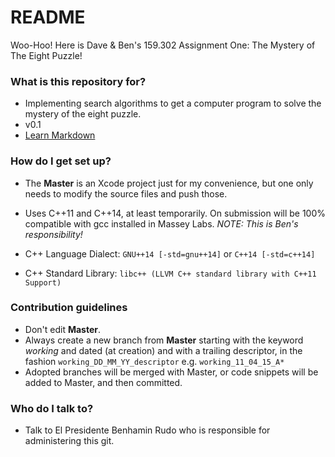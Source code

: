 # README #

Woo-Hoo! Here is Dave & Ben's 159.302 Assignment One: The Mystery of The Eight Puzzle!

### What is this repository for? ###

* Implementing search algorithms to get a computer program to solve the mystery of the eight puzzle.
* v0.1
* [Learn Markdown](https://bitbucket.org/tutorials/markdowndemo)

### How do I get set up? ###

* The **Master** is an Xcode project just for my convenience, but one only needs to modify the source files and push those.

* Uses C++11 and C++14, at least temporarily. On submission will be 100% compatible with gcc installed in Massey Labs. *NOTE: This is Ben's responsibility!*
* C++ Language Dialect: `GNU++14 [-std=gnu++14]` or `C++14 [-std=c++14]`
* C++ Standard Library: `libc++ (LLVM C++ standard library with C++11 Support)`

### Contribution guidelines ###

* Don't edit **Master**.
* Always create a new branch from **Master** starting with the keyword *working* and dated (at creation) and with a trailing descriptor, in the fashion  `working_DD_MM_YY_descriptor`  e.g. `working_11_04_15_A*`
* Adopted branches will be merged with Master, or code snippets will be added to Master, and then committed.

### Who do I talk to? ###

* Talk to El Presidente Benhamin Rudo who is responsible for administering this git.